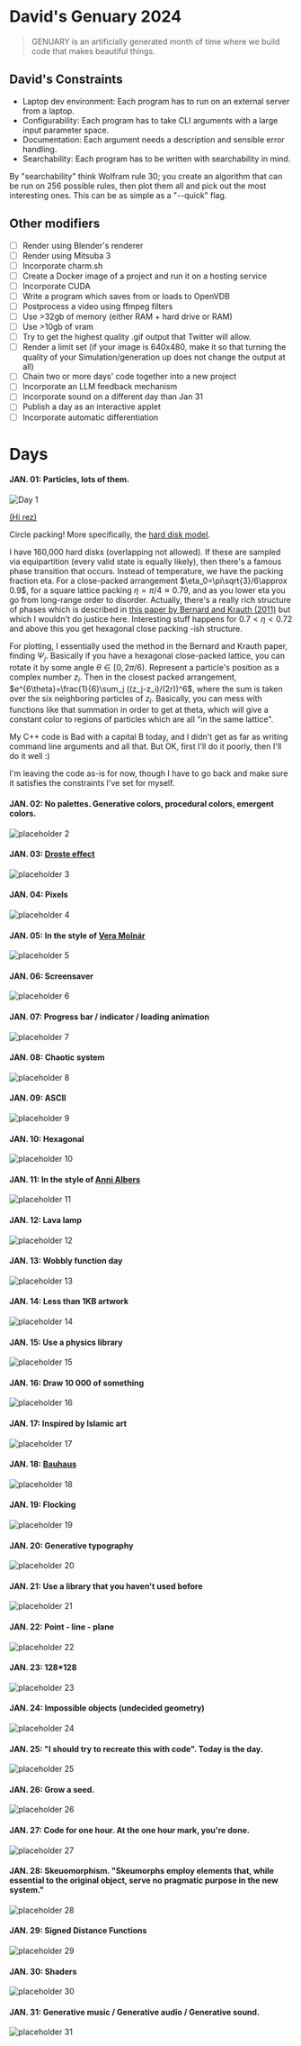 # David's Genuary 2024
> GENUARY is an artificially generated month of time where we build code that makes beautiful things. 

## David's Constraints
- Laptop dev environment: Each program has to run on an external server from a laptop.
- Configurability: Each program has to take CLI arguments with a large input parameter space.
- Documentation: Each argument needs a description and sensible error handling.
- Searchability: Each program has to be written with searchability in mind. 

By "searchability" think Wolfram rule 30; you create an algorithm that can be run on 256 possible rules, then plot them all and pick out the most interesting ones. This can be as simple as a "--quick" flag.

## Other modifiers
- [ ] Render using Blender's renderer
- [ ] Render using Mitsuba 3
- [ ] Incorporate charm.sh
- [ ] Create a Docker image of a project and run it on a hosting service
- [ ] Incorporate CUDA
- [ ] Write a program which saves from or loads to OpenVDB
- [ ] Postprocess a video using ffmpeg filters
- [ ] Use >32gb of memory (either RAM + hard drive or RAM)
- [ ] Use >10gb of vram
- [ ] Try to get the highest quality .gif output that Twitter will allow.
- [ ] Render a limit set (if your image is 640x480, make it so that turning the quality of your Simulation/generation up does not change the output at all)
- [ ] Chain two or more days' code together into a new project 
- [ ] Incorporate an LLM feedback mechanism
- [ ] Incorporate sound on a different day than Jan 31
- [ ] Publish a day as an interactive applet
- [ ] Incorporate automatic differentiation

# Days

#### JAN. 01: Particles, lots of them.
![Day 1](day01/day01.png)

[(Hi rez)](day01/day01hirez.png)

Circle packing! More specifically, the [hard disk model](http://www.sklogwiki.org/SklogWiki/index.php/Hard_disk_model).

I have 160,000 hard disks (overlapping not allowed). If these are sampled
via equipartition (every valid state is equally likely), then there's a famous
phase transition that occurs. Instead of temperature, we have the packing fraction eta. For a close-packed arrangement 
$\eta_0=\pi\sqrt{3}/6\approx 0.9$, for a square
lattice packing $\eta=\pi/4\approx 0.79$, and as you lower eta you go from long-range order to disorder. Actually, there's
a really rich structure of phases which is described in [this paper by Bernard and Krauth (2011)](https://arxiv.org/abs/1102.4094) but which I wouldn't do justice here. Interesting stuff happens for $0.7<\eta<0.72$ and above this you get hexagonal close packing -ish structure.

For plotting, I essentially used the method in the Bernard and Krauth paper, finding $\Psi_j$. Basically if you have a hexagonal close-packed lattice, you can rotate it by some angle $\theta\in [0,2\pi/6)$. 
Represent a particle's position as a complex number $z_i$. Then in the closest packed arrangement,
$e^{6\theta}=\frac{1}{6}\sum_j ((z_j-z_i)/(2r))^6$, where the sum is taken over the six neighboring particles of $z_i$.
Basically, you can mess with functions like that summation in order to get at theta, which will give a constant color to
regions of particles which are all "in the same lattice".

My C++ code is Bad with a capital B today, and I didn't get as far as writing command line arguments and all that. But OK, first I'll do it poorly, then I'll do it well :)

I'm leaving the code as-is for now, though I have to go back and make sure it satisfies the constraints I've set for myself.

#### JAN. 02: No palettes. Generative colors, procedural colors, emergent colors.
![placeholder 2](placeholder/day02placeholder.png)

#### JAN. 03: [Droste effect](https://en.wikipedia.org/wiki/Droste_effect)
![placeholder 3](placeholder/day03placeholder.png)

#### JAN. 04: Pixels
![placeholder 4](placeholder/day04placeholder.png)

#### JAN. 05: In the style of [Vera Molnár](https://en.wikipedia.org/wiki/Vera_Moln%C3%A1r)
![placeholder 5](placeholder/day05placeholder.png)

#### JAN. 06: Screensaver
![placeholder 6](placeholder/day06placeholder.png)

#### JAN. 07: Progress bar / indicator / loading animation
![placeholder 7](placeholder/day07placeholder.png)

#### JAN. 08: Chaotic system
![placeholder 8](placeholder/day08placeholder.png)

#### JAN. 09: ASCII
![placeholder 9](placeholder/day09placeholder.png)

#### JAN. 10: Hexagonal
![placeholder 10](placeholder/day10placeholder.png)

#### JAN. 11: In the style of [Anni Albers](https://en.wikipedia.org/wiki/Anni_Albers)
![placeholder 11](placeholder/day11placeholder.png)

#### JAN. 12: Lava lamp
![placeholder 12](placeholder/day12placeholder.png)

#### JAN. 13: Wobbly function day
![placeholder 13](placeholder/day13placeholder.png)

#### JAN. 14: Less than 1KB artwork
![placeholder 14](placeholder/day14placeholder.png)

#### JAN. 15: Use a physics library
![placeholder 15](placeholder/day15placeholder.png)

#### JAN. 16: Draw 10 000 of something
![placeholder 16](placeholder/day16placeholder.png)

#### JAN. 17: Inspired by Islamic art
![placeholder 17](placeholder/day17placeholder.png)

#### JAN. 18: [Bauhaus](https://en.wikipedia.org/wiki/Bauhaus)
![placeholder 18](placeholder/day18placeholder.png)

#### JAN. 19: Flocking
![placeholder 19](placeholder/day19placeholder.png)

#### JAN. 20: Generative typography
![placeholder 20](placeholder/day20placeholder.png)

#### JAN. 21: Use a library that you haven't used before
![placeholder 21](placeholder/day21placeholder.png)

#### JAN. 22: Point - line - plane
![placeholder 22](placeholder/day22placeholder.png)

#### JAN. 23: 128\*128
![placeholder 23](placeholder/day23placeholder.png)

#### JAN. 24: Impossible objects (undecided geometry)
![placeholder 24](placeholder/day24placeholder.png)

#### JAN. 25: "I should try to recreate this with code". Today is the day.
![placeholder 25](placeholder/day25placeholder.png)

#### JAN. 26: Grow a seed.
![placeholder 26](placeholder/day26placeholder.png)

#### JAN. 27: Code for one hour. At the one hour mark, you're done.
![placeholder 27](placeholder/day27placeholder.png)

#### JAN. 28: Skeuomorphism. "Skeumorphs employ elements that, while essential to the original object, serve no pragmatic purpose in the new system."
![placeholder 28](placeholder/day28placeholder.png)

#### JAN. 29: Signed Distance Functions
![placeholder 29](placeholder/day29placeholder.png)

#### JAN. 30: Shaders
![placeholder 30](placeholder/day30placeholder.png)

#### JAN. 31: Generative music / Generative audio / Generative sound.
![placeholder 31](placeholder/day31placeholder.png)

